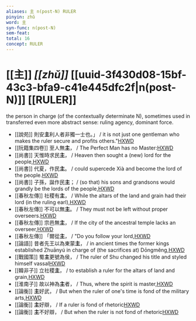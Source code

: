 ```yaml
---
aliases: 主 n(post-N) RULER
pinyin: zhǔ
word: 主
syn-func: n(post-N)
sem-feat: 
total: 16
concept: RULER 
---
```

# [[主]] *[[zhǔ]]*  [[uuid-3f430d08-15bf-43c3-bfa9-c41e445dfc2f|n(post-N)]] [[RULER]]
the person in charge (of the contextually determinate N), sometimes used in transferred even more abstract sense: ruling agency, dominant force.
 - [[說苑]] 則安**主**利人者非獨一士也。」 / it is not just one gentleman who makes the ruler secure and profits others."[HXWD](https://hxwd.org/textview.html?location=CH1a0907_CHANT_001-18a.61)
 - [[阮籍集四卷]] 至人無**主**， / The Perfect Man has no Master:[HXWD](https://hxwd.org/textview.html?location=CH2b1558_CHANT_004-22a.72)
 - [[尚書]] 天惟時求民**主**， / Heaven then sought a (new) lord for the people,[HXWD](https://hxwd.org/textview.html?location=KR1b0001_tls_046-2a.30)
 - [[尚書]] 代夏，作民**主**。 / could supercede Xià and become the lord of the people.[HXWD](https://hxwd.org/textview.html?location=KR1b0001_tls_046-2a.41)
 - [[尚書]] 子孫，誕作民**主**； / (so that) his sons and grandsons would grandly be the lords of the people,[HXWD](https://hxwd.org/textview.html?location=KR1b0001_tls_046-2a.74)
 - [[春秋左傳]] 社稷有**主**， / While the altars of the land and grain had their lord (in the ruling earl),[HXWD](https://hxwd.org/textview.html?location=KR1e0001_tls_003-158a.18)
 - [[春秋左傳]] 不可以無**主**。 / They must not be left without proper overseers.[HXWD](https://hxwd.org/textview.html?location=KR1e0001_tls_003-326a.22)
 - [[春秋左傳]] 宗邑無**主**， / If the city of the ancestral temple lacks an overseer,[HXWD](https://hxwd.org/textview.html?location=KR1e0001_tls_003-326a.23)
 - [[春秋左傳]] 「爾從**主**， / "Do you follow your lord,[HXWD](https://hxwd.org/textview.html?location=KR1e0001_tls_012-76a.16)
 - [[論語]] 昔者先王以為東蒙**主**， / in ancient times the former kings established Zhuānyú in charge of (the sacrifices at) Dōngměng,[HXWD](https://hxwd.org/textview.html?location=KR1h0004_tls_016-2a.6)
 - [[戰國策]] 蜀**主**更號為侯， / The ruler of Shu changed his title and styled himself vassal[HXWD](https://hxwd.org/textview.html?location=KR2e0003_tls_052-4a.5)
 - [[韓非子]] 立社稷**主**， / to establish a ruler for the altars of land and grain,[HXWD](https://hxwd.org/textview.html?location=KR3c0005_tls_001-21a.7)
 - [[淮南子]] 故以神為**主**者， / Thus, where the spirit is master,[HXWD](https://hxwd.org/textview.html?location=KR3j0010_tls_001-32a.15)
 - [[論衡]] **主**好武， / But when the ruler of one's time is fond of the military arts,[HXWD](https://hxwd.org/textview.html?location=KR3j0080_tls_001-8a.15)
 - [[論衡]] **主**好辯， / If a ruler is fond of rhetoric[HXWD](https://hxwd.org/textview.html?location=KR3j0080_tls_001-8a.17)
 - [[論衡]] **主**不好辯， / But when the ruler is not fond of rhetoric[HXWD](https://hxwd.org/textview.html?location=KR3j0080_tls_001-8a.19)
